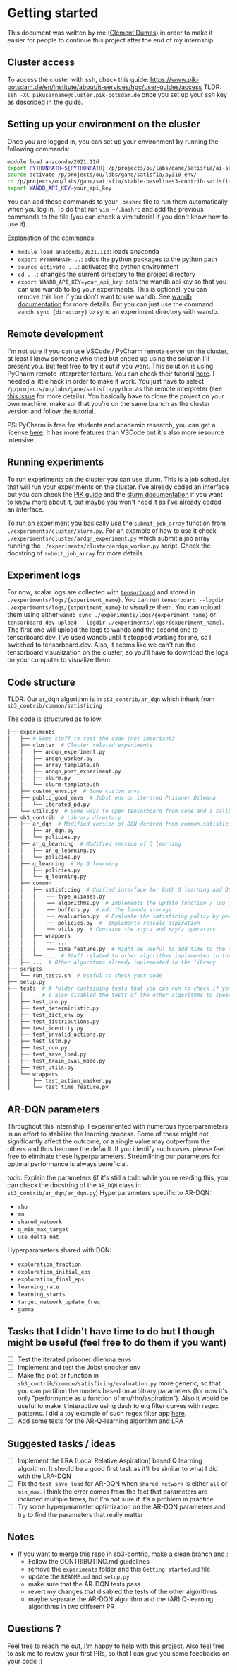 # Getting started

This document was written by me ([Clément Dumas](https://github.com/Butanium)) in order to make it easier for people to
continue this project after the end of my internship.

## Cluster access

To access the cluster with ssh, check this
guide: https://www.pik-potsdam.de/en/institute/about/it-services/hpc/user-guides/access
TLDR: `ssh -XC pikusername@cluster.pik-potsdam.de` once you set up your ssh key as described in the guide.

## Setting up your environment on the cluster

Once you are logged in, you can set up your environment by running the following commands:

```bash
module load anaconda/2021.11d
export PYTHONPATH=${PYTHONPATH}:/p/projects/ou/labs/gane/satisfia/ai-safety-gridworlds-satisfia:/p/projects/ou/labs/gane/satisfia/stable-baselines3-contrib-satisfia
source activate /p/projects/ou/labs/gane/satisfia/py310-env/
cd /p/projects/ou/labs/gane/satisfia/stable-baselines3-contrib-satisfia/
export WANDB_API_KEY=your_api_key
```

You can add these commands to your `.bashrc` file to run them automatically when you log in. To do that
run `vim ~/.bashrc` and add the previous commands to the file (you can check a vim tutorial if you don't know how to use
it).

Explanation of the commands:

- `module load anaconda/2021.11d`: loads anaconda
- `export PYTHONPATH...`: adds the python packages to the python path
- `source activate ...`: activates the python environment
- `cd ...`: changes the current directory to the project directory
- `export WANDB_API_KEY=your_api_key`: sets the wandb api key so that you can use wandb to log your experiments. This is
  optional, you can remove this line if you don't want to use wandb.
  See [wandb documentation](https://docs.wandb.ai/quickstart) for more details. But you can just use the
  command `wandb sync {directory}` to sync an experiment directory with wandb.

## Remote development

I'm not sure if you can use VSCode / PyCharm remote server on the cluster, at least I know someone who tried but ended
up using the solution I'll present you. But feel free to try it out if you want.
This solution is using PyCharm remote interpreter feature. You can check their
tutorial [here](https://www.jetbrains.com/help/pycharm/configuring-remote-interpreters-via-ssh.html#ssh). I needed a
little hack in order to make it work. You just have to select `/p/projects/ou/labs/gane/satisfia/python` as the remote
interpreter  (see [this issue](https://youtrack.jetbrains.com/issue/PY-35978/Support-conda-with-remote-interpreters) for
more details). You basically have to clone the project on your own machine, make sur that you're on the same branch as
the cluster version and follow the tutorial.

PS: PyCharm is free for students and academic research, you can get a
license [here](https://www.jetbrains.com/community/education/#students). It has more features than VSCode but it's also
more resource intensive.

## Running experiments

To run experiments on the cluster you can use slurm. This is a job scheduler that will run your experiments on the
cluster. I've already coded an interface but you can check
the [PIK guide](https://www.pik-potsdam.de/en/institute/about/it-services/hpc/user-guides/slurm) and
the [slurm documentation](https://slurm.schedmd.com/documentation.html) if you want to know more about it, but maybe you
won't need it as I've already coded an interface.

To run an experiment you basically use the `submit_job_array` function from `./experiments/cluster/slurm.py`. For an
example of how to use it check `./experiments/cluster/ardqn_experiment.py` which submit a job array running
the `./experiments/cluster/ardqn_worker.py` script. Check the docstring of `submit_job_array` for more details.

## Experiment logs

For now, scalar logs are collected with [`tensorboard`](https://www.tensorflow.org/tensorboard) and stored
in `./experiments/logs/{experiment_name}`. You can run `tensorboard --logdir ./experiments/logs/{experiment_name}` to
visualize them. You can upload them using either `wandb sync ./experiments/logs/{experiment_name}`
or `tensorboard dev upload --logdir ./experiments/logs/{experiment_name}`. The first one will upload the logs to wandb
and the second one to tensorboard.dev. I've used wandb until it stopped working for me, so I switched to
tensorboard.dev. Also, it seems like we can't run the tensorboard visualization on the cluster, so you'll have to
download the logs on your computer to visualize them.

## Code structure

TLDR: Our ar_dqn algorithm is in `sb3_contrib/ar_dqn` which inherit from `sb3_contrib/common/satisficing`

The code is structured as follow:

```bash
├── experiments 
│   ├── # Some stuff to test the code (not important)
│   ├── cluster  # Cluster related experiments
│   │   ├── ardqn_experiment.py
│   │   ├── ardqn_worker.py
│   │   ├── array_template.sh
│   │   ├── ardqn_post_experiment.py
│   │   ├── slurm.py
│   │   └── slurm-template.sh
│   ├── custom_envs.py  # Some custom envs
│   ├── public_good_envs  # Jobst env on iterated Prisoner Dilemna
│   │   └── iterated_pd.py
│   └── utils.py  # Some ways to open tensorboard from code and a callback to Make DQN tensorboard similar to AR-DQN
├── sb3_contrib  # Library directory
│   ├── ar_dqn  # Modified version of DQN derived from common.satisficing
│   │   ├── ar_dqn.py
│   │   └── policies.py
│   ├── ar_q_learning  # Modified version of Q learning
│   │   ├── ar_q_learning.py
│   │   └── policies.py
│   ├── q_learning  # My Q learning 
│   │   ├── policies.py
│   │   └── q_learning.py
│   ├── common
│   │   ├── satisficing  # Unified interface for both Q learning and DQN
│   │   │   ├── type_aliases.py
│   │   │   ├── algorithms.py  # Implements the update function / log function and predict function
│   │   │   ├── buffers.py  # Add the lambda storage
│   │   │   ├── evaluation.py  # Evaluate the satisficing policy by performing aspiration rescaling between each steps. Also contains a plt_ar function to plot some results
│   │   │   ├── policies.py  #  Implements rescale aspiration
│   │   │   └── utils.py  # Contains the x:y:z and x/y/z operators
│   │   ├── wrappers
│   │   │   ├── ...
│   │   │   └── time_feature.py  # Might be useful to add time to the agent observation. I also have my own implementation but maybe this one is better
│   │   └── ...  # Stuff related to other algorithms implemented in the library
│   ├── ...  # Other algorithms already implemented in the library
├── scripts
│   └── run_tests.sh  # Useful to check your code
├── setup.py
├── tests  # A folder containing tests that you can run to check if you didn't break anything. Disclaimer: I mostly just adapted existing test to ARDQN. 
│   │      # I also disabled the tests of the other algorithms to speed up the test. As I'm writing those lines there are still some tests that don't pass :)
│   ├── test_cnn.py
│   ├── test_deterministic.py
│   ├── test_dict_env.py
│   ├── test_distributions.py
│   ├── test_identity.py
│   ├── test_invalid_actions.py
│   ├── test_lstm.py
│   ├── test_run.py
│   ├── test_save_load.py
│   ├── test_train_eval_mode.py
│   ├── test_utils.py
│   └── wrappers
│       ├── test_action_masker.py
│       └── test_time_feature.py
```

## AR-DQN parameters

Throughout this internship, I experimented with numerous hyperparameters in an effort to stabilize the learning process.
Some of these might not significantly affect the outcome, or a single value may outperform the others and thus become
the default.
If you identify such cases, please feel free to eliminate these hyperparameters. Streamlining our parameters for optimal
performance is always beneficial.

todo: Explain the parameters (if it's still a todo while you're reading this, you can check the docstring of
the `AR_DQN` class in `sb3_contrib/ar_dqn/ar_dqn.py`)
Hyperparameters specific to AR-DQN:

- `rho`
- `mu`
- `shared_network`
- `q_min_max_target`
- `use_delta_net`

Hyperparameters shared with DQN:

- `exploration_fraction`
- `exploration_initial_eps`
- `exploration_final_eps`
- `learning_rate`
- `learning_starts`
- `target_network_update_freq`
- `gamma`

## Tasks that I didn't have time to do but I though might be useful (feel free to do them if you want)

- [ ] Test the iterated prisoner dilemna envs
- [ ] Implement and test the Jobst snooker env
- [ ] Make the plot_ar function in `sb3_contrib/common/satisficing/evaluation.py` more generic, so that you can
  partition the models based on arbitrary parameters (for now it's only "performance as a function of
  mu/rho/aspiration").
  Also it would be useful to make it interactive using dash to e.g filter curves with regex patterns. I did a toy
  example
  of such regex filter app [here](https://pastebin.com/Nkk3V2PM).
- [ ] Add some tests for the AR-Q-learning algorithm and LRA

## Suggested tasks / ideas

- [ ] Implement the LRA (Local Relative Aspiration) based Q learning algorithm. It should be a good first task as 
   it'll be similar to what I did with the LRA-DQN
- [ ] Fix the `test_save_load` for AR-DQN when `shared_network` is either `all` or `min_max`. I think the error 
comes from the fact that parameters are included multiple times, but I'm not sure if it's a problem in practice.
- [ ] Try some hyperparameter optimization on the AR-DQN parameters and try to find the parameters that really matter

## Notes

- If you want to merge this repo in sb3-contrib, make a clean branch and :
    - Follow the CONTRIBUTING.md guidelines
    - remove the `experiments` folder and this `Getting started.md` file
    - update the `README.md` and `setup.py`
    - make sure that the AR-DQN tests pass
    - revert my changes that disabled the tests of the other algorithms
    - maybe separate the AR-DQN algorithm and the (AR) Q-learning algorithms in two different PR

## Questions ?

Feel free to reach me out, I'm happy to help with this project. Also feel free to ask me to review your first PRs, so
that I can give you some feedbacks on your code :)